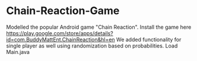 # Chain-Reaction-Game

Modelled the popular Android game "Chain Reaction". Install the game here https://play.google.com/store/apps/details?id=com.BuddyMattEnt.ChainReaction&hl=en
We added functionality for single player as well using randomization based on probabilities. Load Main.java
